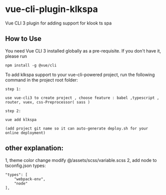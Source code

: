 # vue-cli-plugin-klkspa

Vue CLI 3 plugin for adding support for klook ts spa

## How to Use

You need Vue CLI 3 installed globally as a pre-requisite. If you don't have it, please run

```
npm install -g @vue/cli
```

To add klkspa support to your vue-cli-powered project, run the following command in the project root folder:

```
step 1:

use vue-cli3 to create project , choose feature : babel ,typescript , router, vuex, css-Preprocessor( sass )

step 2:

vue add klkspa

(add project git name so it can auto-generate deploy.sh for your online deployment)

```
## other explanation:

1, theme color change modify @/assets/scss/variable.scss
2, add node to tsconfig.json types:

```
"types": [
    "webpack-env",
    "node"
],
```